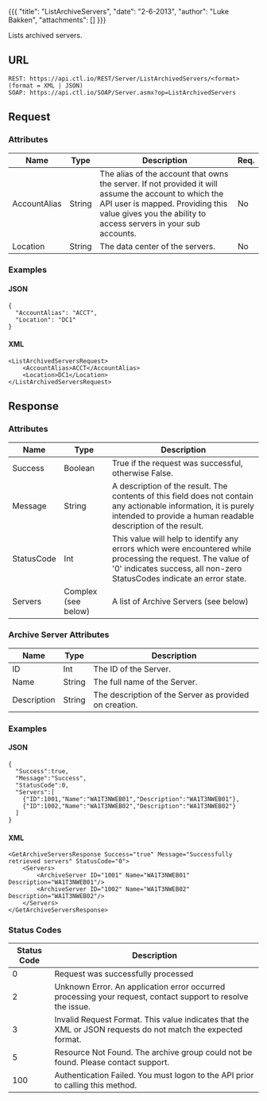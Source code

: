 {{{
  "title": "ListArchiveServers",
  "date": "2-6-2013",
  "author": "Luke Bakken",
  "attachments": []
}}}

Lists archived servers.

## URL

    REST: https://api.ctl.io/REST/Server/ListArchivedServers/<format> (format = XML | JSON)
    SOAP: https://api.ctl.io/SOAP/Server.asmx?op=ListArchivedServers

## Request
### Attributes
| Name | Type | Description | Req. |
| --- | --- | --- | --- |
| AccountAlias | String | The alias of the account that owns the server. If not provided it will assume the account to which the API user is mapped. Providing this value gives you the ability to access servers in your sub accounts. | No |
| Location | String | The data center of the servers. | No |

### Examples

#### JSON

    {
      "AccountAlias": "ACCT",
      "Location": "DC1"
    }

#### XML

    <ListArchivedServersRequest>
        <AccountAlias>ACCT</AccountAlias>
        <Location>DC1</Location>
    </ListArchivedServersRequest>

## Response

### Attributes

| Name | Type | Description |
| --- | --- | --- |
| Success | Boolean | True if the request was successful, otherwise False. |
| Message | String | A description of the result. The contents of this field does not contain any actionable information, it is purely intended to provide a human readable description of the result. |
| StatusCode | Int | This value will help to identify any errors which were encountered while processing the request. The value of '0' indicates success, all non-zero StatusCodes indicate an error state. |
| Servers | Complex (see below) | A list of Archive Servers (see below) |

### Archive Server Attributes

| Name | Type | Description |
| --- | --- | --- |
| ID | Int | The ID of the Server. |
| Name | String | The full name of the Server. |
| Description | String | The description of the Server as provided on creation. |

### Examples

#### JSON

    {
      "Success":true,
      "Message":"Success",
      "StatusCode":0,
      "Servers":[
        {"ID":1001,"Name":"WA1T3NWEB01","Description":"WA1T3NWEB01"},
        {"ID":1002,"Name":"WA1T3NWEB02","Description":"WA1T3NWEB02"}
      ]
    }

#### XML

    <GetArchiveServersResponse Success="true" Message="Successfully retrieved servers" StatusCode="0">
        <Servers>
            <ArchiveServer ID="1001" Name="WA1T3NWEB01" Description="WA1T3NWEB01"/>
            <ArchiveServer ID="1002" Name="WA1T3NWEB02" Description="WA1T3NWEB02"/>
        </Servers>
    </GetArchiveServersResponse>

### Status Codes

| Status Code | Description |
| --- | --- |
| 0 | Request was successfully processed |
| 2 | Unknown Error.  An application error occurred processing your request, contact support to resolve the issue. |
| 3 | Invalid Request Format. This value indicates that the XML or JSON requests do not match the expected format. |
| 5 | Resource Not Found.  The archive group could not be found.  Please contact support. |
| 100 | Authentication Failed.  You must logon to the API prior to calling this method. |
